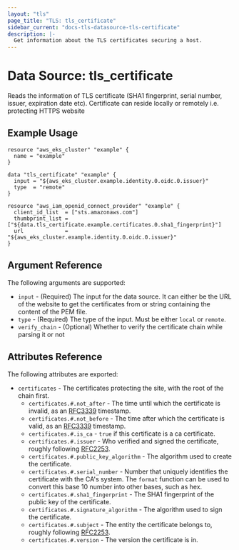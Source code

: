 ```yaml
---
layout: "tls"
page_title: "TLS: tls_certificate"
sidebar_current: "docs-tls-datasource-tls-certificate"
description: |-
  Get information about the TLS certificates securing a host.
---
```


# Data Source: tls_certificate

Reads the information of TLS certificate (SHA1 fingerprint, serial number, issuer, expiration date etc). Certificate can
reside locally or remotely i.e. protecting HTTPS website

## Example Usage

```hcl
resource "aws_eks_cluster" "example" {
  name = "example"
}

data "tls_certificate" "example" {
  input = "${aws_eks_cluster.example.identity.0.oidc.0.issuer}"
  type  = "remote"
}

resource "aws_iam_openid_connect_provider" "example" {
  client_id_list  = ["sts.amazonaws.com"]
  thumbprint_list = ["${data.tls_certificate.example.certificates.0.sha1_fingerprint}"]
  url             = "${aws_eks_cluster.example.identity.0.oidc.0.issuer}"
}
```

## Argument Reference

The following arguments are supported:

* `input` - (Required) The input for the data source. It can either be the URL of the website to get the certificates from or string containing the content of the PEM file.
* `type` - (Required) The type of the input. Must be either `local` or `remote`.
* `verify_chain` - (Optional) Whether to verify the certificate chain while parsing it or not


## Attributes Reference

The following attributes are exported:

* `certificates` - The certificates protecting the site, with the root of the chain first.
    * `certificates.#.not_after` - The time until which the certificate is invalid, as an
    [RFC3339](https://tools.ietf.org/html/rfc3339) timestamp.
    * `certificates.#.not_before` - The time after which the certificate is valid, as an
    [RFC3339](https://tools.ietf.org/html/rfc3339) timestamp.
    * `certificates.#.is_ca` - `true` if this certificate is a ca certificate.
    * `certificates.#.issuer` - Who verified and signed the certificate, roughly following
    [RFC2253](https://tools.ietf.org/html/rfc2253).
    * `certificates.#.public_key_algorithm` - The algorithm used to create the certificate.
    * `certificates.#.serial_number` - Number that uniquely identifies the certificate with the CA's system. The `format`
    function can be used to convert this base 10 number into other bases, such as hex.
    * `certificates.#.sha1_fingerprint` - The SHA1 fingerprint of the public key of the certificate.
    * `certificates.#.signature_algorithm` - The algorithm used to sign the certificate.
    * `certificates.#.subject` - The entity the certificate belongs to, roughly following
    [RFC2253](https://tools.ietf.org/html/rfc2253).
    * `certificates.#.version` - The version the certificate is in.
